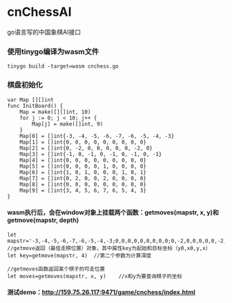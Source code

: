 # cnChessAI
go语言写的中国象棋AI接口


### 使用tinygo编译为wasm文件
```
tinygo build -target=wasm cnchess.go
```
### 棋盘初始化
```
var Map [][]int
func InitBoard() {
	Map = make([][]int, 10)
	for j := 0; j < 10; j++ {
		Map[j] = make([]int, 9)
	}
	Map[0] = []int{-3, -4, -5, -6, -7, -6, -5, -4, -3}
	Map[1] = []int{0, 0, 0, 0, 0, 0, 0, 0, 0}
	Map[2] = []int{0, -2, 0, 0, 0, 0, 0, -2, 0}
	Map[3] = []int{-1, 0, -1, 0, -1, 0, -1, 0, -1}
	Map[4] = []int{0, 0, 0, 0, 0, 0, 0, 0, 0}
	Map[5] = []int{0, 0, 0, 0, 1, 0, 0, 0, 0}
	Map[6] = []int{1, 0, 1, 0, 0, 0, 1, 0, 1}
	Map[7] = []int{0, 2, 0, 0, 2, 0, 0, 0, 0}
	Map[8] = []int{0, 0, 0, 0, 0, 0, 0, 0, 0}
	Map[9] = []int{3, 4, 5, 6, 7, 6, 5, 4, 3}
}
```
#### wasm执行后，会在window对象上挂载两个函数：getmoves(mapstr, x, y)和getmove(mapstr, depth)
```
let mapstr='-3,-4,-5,-6,-7,-6,-5,-4,-3;0,0,0,0,0,0,0,0,0;0,-2,0,0,0,0,0,-2,0;-1,0,-1,0,-1,0,-1,0,-1;0,0,0,0,0,0,0,0,0;0,0,0,0,1,0,0,0,0;1,0,1,0,0,0,1,0,1;0,2,0,0,0,0,0,2,0;0,0,0,0,0,0,0,0,0;3,4,5,6,7,6,5,4,3';
//getmove返回（最佳走棋位置）对象，其中属性key为起始和目标坐标（y0,x0,y,x）
let key=getmove(mapstr, 4)	//第二个参数为计算深度

//getmoves函数返回某个棋子的可走位置
let moves=getmoves(mapstr, x, y)	//x和y为要查询棋子的坐标
```
#### 测试demo：http://159.75.26.117:9471/game/cnchess/index.html
